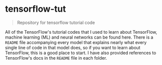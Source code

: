 # tensorflow-tut

> Repository for tensorflow tutorial code

All of the TensorFlow's  tutorial codes that I used to learn about TensorFlow, machine learning (ML) and neural networks can be found here. There is a `README` file accompanying every model that explains nearly what every single line of code in that model does, so if you want to learn about TensorFlow, this is a good place to start. I have also provided references to TensorFlow's docs in the `README` file in each folder.
